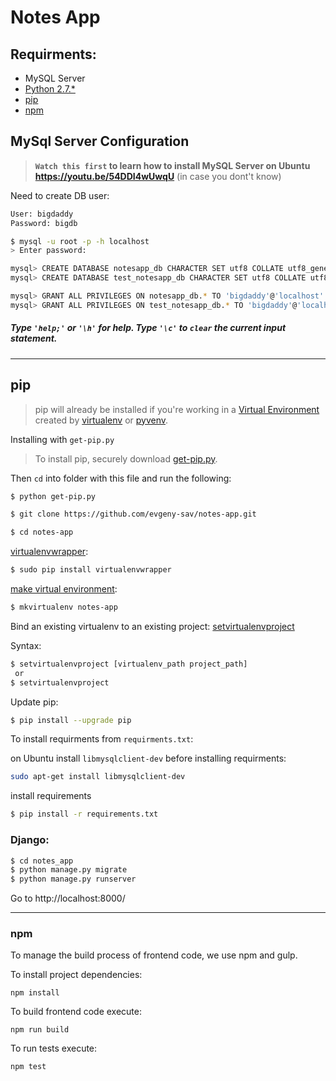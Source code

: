# Notes App

## Requirments:
 - MySQL Server
 - [Python 2.7.*](https://www.python.org/downloads/)
 - [pip](https://pip.pypa.io/en/stable/installing/)
 - [npm](https://nodejs.org/en/)

## MySql Server Configuration

> **`Watch this first` to learn how to install MySQL Server on Ubuntu https://youtu.be/54DDI4wUwqU** (in case you dont't know)

Need to create DB user:
```sh
User: bigdaddy
Password: bigdb
```

```sh
$ mysql -u root -p -h localhost
> Enter password:
```
```sh
mysql> CREATE DATABASE notesapp_db CHARACTER SET utf8 COLLATE utf8_general_ci;
mysql> CREATE DATABASE test_notesapp_db CHARACTER SET utf8 COLLATE utf8_general_ci;
```

```sh
mysql> GRANT ALL PRIVILEGES ON notesapp_db.* TO 'bigdaddy'@'localhost' IDENTIFIED BY 'bigdb';
mysql> GRANT ALL PRIVILEGES ON test_notesapp_db.* TO 'bigdaddy'@'localhost' IDENTIFIED BY 'bigdb';
```

##### Type `'help;'` or `'\h'` for help. Type `'\c'` to `clear` the current input statement.
---

## pip

> pip will already be installed if you're working in a [Virtual Environment](https://packaging.python.org/installing/#creating-and-using-virtual-environments) created by [virtualenv](https://packaging.python.org/key_projects/#virtualenv) or [pyvenv](https://packaging.python.org/key_projects/#venv).

Installing with `get-pip.py`

> To install pip, securely download [get-pip.py](https://bootstrap.pypa.io/get-pip.py).

Then `cd` into folder with this file and run the following:
```sh
$ python get-pip.py
```
```sh
$ git clone https://github.com/evgeny-sav/notes-app.git
```
```sh
$ cd notes-app
```
[virtualenvwrapper](http://virtualenvwrapper.readthedocs.io/en/latest/install.html#basic-installation):
```sh
$ sudo pip install virtualenvwrapper
```
[make virtual environment](http://virtualenvwrapper.readthedocs.io/en/latest/install.html#quick-start):
```sh
$ mkvirtualenv notes-app
```
Bind an existing virtualenv to an existing project: [setvirtualenvproject](http://virtualenvwrapper.readthedocs.io/en/latest/command_ref.html#setvirtualenvproject)

Syntax:
```sh
$ setvirtualenvproject [virtualenv_path project_path]
 or
$ setvirtualenvproject
```
Update pip:
```sh
$ pip install --upgrade pip
```
To install requirments from `requirments.txt`:

on Ubuntu install `libmysqlclient-dev` before installing requirments:
```sh
sudo apt-get install libmysqlclient-dev
```
install requirements
```sh
$ pip install -r requirements.txt
```



### Django:

```sh
$ cd notes_app
$ python manage.py migrate
$ python manage.py runserver
```
Go to http://localhost:8000/

---

### npm

To manage the build process of frontend code, we use npm and gulp.

To install project dependencies:
```
npm install
```

To build frontend code execute:
```
npm run build
```

To run tests execute:
```
npm test
```
